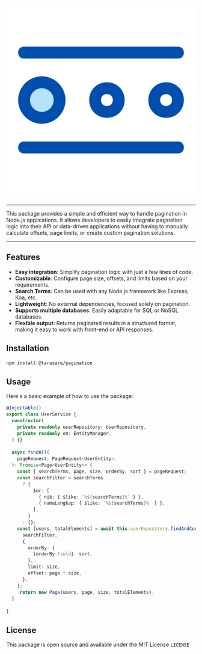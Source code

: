 # ![Pagination](pagination.png)

----

This package provides a simple and efficient way to handle pagination in Node.js applications. It allows developers to easily integrate pagination logic into their API or data-driven applications without having to manually calculate offsets, page limits, or create custom pagination solutions.

----

## Features

- **Easy integration**: Simplify pagination logic with just a few lines of code.
- **Customizable**: Configure page size, offsets, and limits based on your requirements.
- **Search Terms**: Can be used with any Node.js framework like Express, Koa, etc.
- **Lightweight**: No external dependencies, focused solely on pagination.
- **Supports multiple databases**: Easily adaptable for SQL or NoSQL databases.
- **Flexible output**: Returns paginated results in a structured format, making it easy to work with front-end or API responses.

## Installation

```bash
npm install @tarasare/pagination
```

## Usage

Here's a basic example of how to use the package:

```typescript
@Injectable()
export class UserService {
  constructor(
    private readonly userRepository: UserRepository,
    private readonly em: EntityManager,
  ) {}

  async findAll(
    pageRequest: PageRequest<UserEntity>,
  ): Promise<Page<UserEntity>> {
    const { searchTerms, page, size, orderBy, sort } = pageRequest;
    const searchFilter = searchTerms
      ? {
          $or: [
            { nik: { $like: `%${searchTerms}%` } },
            { namaLengkap: { $like: `%${searchTerms}%` } },
          ],
        }
      : {};
    const [users, totalElements] = await this.userRepository.findAndCount(
      searchFilter,
      {
        orderBy: {
          [orderBy.field]: sort,
        },
        limit: size,
        offset: page * size,
      },
    );
     return new Page(users, page, size, totalElements);
  }
  
}
```

## License

This package is open source and available under the MIT License `LICENSE`
